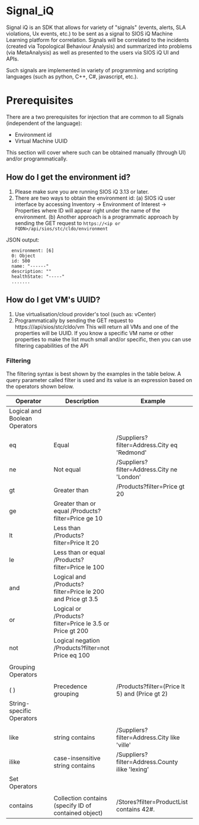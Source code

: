 # Signal_iQ

Signal iQ is an SDK that allows for variety of "signals" (events, alerts, SLA violations, Ux events, etc.) to be sent as a signal to SIOS iQ Machine Learning platform for correlation.
Signals will be correlated to the incidents (created via Topological Behaviour Analysis) and summarized into problems (via MetaAnalysis) as well as presented to the users via SIOS iQ UI and APIs.

Such signals are implemented in variety of programming and scripting languages (such as python, C++, C#, javascript, etc.).

# Prerequisites

There are a two prerequisites for injection that are common to all Signals (independent of the language):

* Environment id
* Virtual Machine UUID

This section will cover where such can be obtained manually (through UI) and/or programmatically.

## How do I get the environment id?
1. Please make sure you are running SIOS iQ 3.13 or later.
2. There are two ways to obtain the environment id:
  (a) SIOS iQ user interface by accessing Inventory -> Environment of Interest -> Properties where ID will appear right under the name of the environment.
  (b) Another approach is a programmatic approach by sending the GET request to `https://<ip or FQDN>/api/sios/stc/cldo/environment`

JSON output:

```
  environment: [6]
  0: Object
  id: 500
  name: "------"
  description: ""
  healthState: "-----"
  .......
```

## How do I get VM's UUID?

1. Use virtualisation/cloud provider's tool (such as: vCenter)
2. Programmatically  by sending the GET request to https://<ip or FQDN>/api/sios/stc/cldo/vm
This will return all VMs and one of the properties will be UUID. If you know a specific VM name or other properties to make the list much small and/or specific, then you can use filtering capabilities of the API

### Filtering
The filtering syntax is best shown by the examples in the table below.  A query parameter called filter is used and its value is an expression based on the operators shown below.

| Operator                      | Description                                                    | Example                                         |
| ----------------------------- | -------------------------------------------------------------- | ----------------------------------------------- |
| Logical and Boolean Operators |
|                               |                                                                |                                                 |
| eq                            | Equal                                                          | /Suppliers?filter=Address.City eq 'Redmond'     |
| ne                            | Not equal                                                      | /Suppliers?filter=Address.City ne 'London'      |
| gt                            | Greater than                                                   | /Products?filter=Price gt 20                    |
| ge                            | Greater than or equal     /Products?filter=Price ge 10         |
| lt                            | Less than     /Products?filter=Price lt 20                     |
| le                            | Less than or equal     /Products?filter=Price le 100           |
| and                           | Logical and     /Products?filter=Price le 200 and Price gt 3.5 |
| or                            | Logical or     /Products?filter=Price le 3.5 or Price gt 200   |
| not                           | Logical negation     /Products?filter=not Price eq 100         |
|                               |                                                                |                                                 |
| Grouping Operators            |
|                               |                                                                |                                                 |
| ( )                           | Precedence grouping                                            | /Products?filter=(Price lt 5) and (Price gt 2)  |
| String-specific Operators     |
|                               |                                                                |                                                 |
| like                          | string contains                                                | /Suppliers?filter=Address.City like 'ville'     |
| ilike                         | case-insensitive string contains                               | /Suppliers?filter=Address.County ilike 'lexing' |
| Set Operators                 |
|                               |                                                                |                                                 |
| contains                      | Collection contains (specify ID of contained object)           | /Stores?filter=ProductList contains 42#.        |
